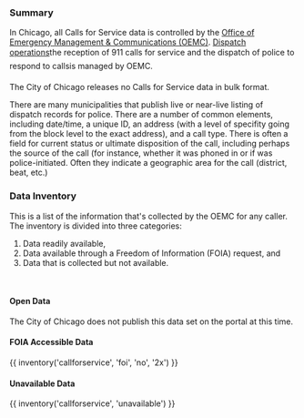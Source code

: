 ### Summary

In Chicago, all Calls for Service data is controlled by the [Office of Emergency Management & Communications (OEMC)](http://www.cityofchicago.org/city/en/depts/oem.html). [Dispatch operations](http://www.cityofchicago.org/content/dam/city/depts/oemc/general/img/orgchart.htm)&#151;the reception of 911 calls for service and the dispatch of police to respond to calls&#151;is managed by OEMC.

The City of Chicago releases no Calls for Service data in bulk format. 

There are many municipalities that publish live or near-live listing of dispatch records for police. There are a number of common elements, including date/time, a unique ID, an address (with a level of specifity going from the block level to the exact address), and a call type. There is often a field for current status or ultimate disposition of the call, including perhaps the source of the call (for instance, whether it was phoned in or if was police-initiated. Often they indicate a geographic area for the call (district, beat, etc.)

### Data Inventory

This is a list of the information that's collected by the OEMC for any caller. The inventory is divided into three categories:
<ol>
  <li>Data readily available,</li>
  <li>Data available through a Freedom of Information (FOIA) request, and</li>
  <li>Data that is collected but not available.</li>
</ol>
<br>

#### Open Data

The City of Chicago does not publish this data set on the portal at this time. 

#### FOIA Accessible Data

{{ inventory('callforservice', 'foi', 'no', '2x') }}

#### Unavailable Data

{{ inventory('callforservice', 'unavailable') }}

